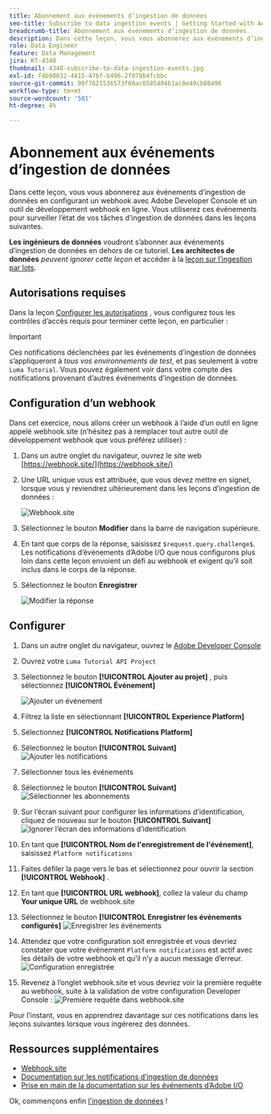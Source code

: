 ```yaml
---
title: Abonnement aux événements d’ingestion de données
seo-title: Subscribe to data ingestion events | Getting Started with Adobe Experience Platform for Data Architects and Data Engineers
breadcrumb-title: Abonnement aux événements d’ingestion de données
description: Dans cette leçon, vous vous abonnerez aux événements d’ingestion de données en configurant un webhook avec Adobe Developer Console et un outil de développement webhook en ligne. Vous utiliserez ces événements pour surveiller l’état de vos tâches d’ingestion de données dans les leçons suivantes.
role: Data Engineer
feature: Data Management
jira: KT-4348
thumbnail: 4348-subscribe-to-data-ingestion-events.jpg
exl-id: f4b90832-4415-476f-b496-2f079b4fcbbc
source-git-commit: 90f7621536573f60ac6585404b1ac0e49cb08496
workflow-type: tm+mt
source-wordcount: '501'
ht-degree: 4%

---
```


# Abonnement aux événements d’ingestion de données

<!--25min-->

Dans cette leçon, vous vous abonnerez aux événements d’ingestion de données en configurant un webhook avec Adobe Developer Console et un outil de développement webhook en ligne. Vous utiliserez ces événements pour surveiller l’état de vos tâches d’ingestion de données dans les leçons suivantes.

**Les ingénieurs de données** voudront s’abonner aux événements d’ingestion de données en dehors de ce tutoriel.
**Les architectes de données** _peuvent ignorer cette leçon_ et accéder à la [leçon sur l’ingestion par lots](ingest-batch-data.md).

## Autorisations requises

Dans la leçon [Configurer les autorisations](configure-permissions.md) , vous configurez tous les contrôles d’accès requis pour terminer cette leçon, en particulier :

<!--* Developer-role access to the `Luma Tutorial Platform` product profile (for API)
-->

>[!IMPORTANT]
>
> Ces notifications déclenchées par les événements d’ingestion de données s’appliqueront à _tous vos environnements de test_, et pas seulement à votre `Luma Tutorial`. Vous pouvez également voir dans votre compte des notifications provenant d’autres événements d’ingestion de données.


## Configuration d’un webhook

Dans cet exercice, nous allons créer un webhook à l’aide d’un outil en ligne appelé webhook.site (n’hésitez pas à remplacer tout autre outil de développement webhook que vous préférez utiliser) :

1. Dans un autre onglet du navigateur, ouvrez le site web [https://webhook.site/](https://webhook.site/)
1. Une URL unique vous est attribuée, que vous devez mettre en signet, lorsque vous y reviendrez ultérieurement dans les leçons d’ingestion de données :

   ![Webhook.site](assets/ioevents-webhook-home.png)
1. Sélectionnez le bouton **Modifier** dans la barre de navigation supérieure.
1. En tant que corps de la réponse, saisissez `$request.query.challenge$`. Les notifications d’événements d’Adobe I/O que nous configurons plus loin dans cette leçon envoient un défi au webhook et exigent qu’il soit inclus dans le corps de la réponse.
1. Sélectionnez le bouton **Enregistrer**

   ![Modifier la réponse](assets/ioevents-webhook-editResponse.png)

## Configurer

1. Dans un autre onglet du navigateur, ouvrez le [Adobe Developer Console](https://console.adobe.io/)
1. Ouvrez votre `Luma Tutorial API Project`
1. Sélectionnez le bouton **[!UICONTROL Ajouter au projet]** , puis sélectionnez **[!UICONTROL Événement]**

   ![Ajouter un événement](assets/ioevents-addEvents.png)
1. Filtrez la liste en sélectionnant **[!UICONTROL Experience Platform]**
1. Sélectionnez **[!UICONTROL Notifications Platform]**
1. Sélectionnez le bouton **[!UICONTROL Suivant]**
   ![Ajouter les notifications](assets/ioevents-addNotifications.png)
1. Sélectionner tous les événements
1. Sélectionnez le bouton **[!UICONTROL Suivant]**
   ![Sélectionner les abonnements](assets/ioevents-addSubscriptions.png)
1. Sur l’écran suivant pour configurer les informations d’identification, cliquez de nouveau sur le bouton **[!UICONTROL Suivant]**
   ![Ignorer l’écran des informations d’identification](assets/ioevents-clickNext.png)
1. En tant que **[!UICONTROL Nom de l&#39;enregistrement de l&#39;événement]**, saisissez `Platform notifications`
1. Faites défiler la page vers le bas et sélectionnez pour ouvrir la section **[!UICONTROL Webhook]** .
1. En tant que **[!UICONTROL URL webhook]**, collez la valeur du champ **Your unique URL** de webhook.site
1. Sélectionnez le bouton **[!UICONTROL Enregistrer les événements configurés]**
   ![Enregistrer les événements](assets/ioevents-addWebhook.png)
1. Attendez que votre configuration soit enregistrée et vous devriez constater que votre événement `Platform notifications` est actif avec les détails de votre webhook et qu’il n’y a aucun message d’erreur.
   ![Configuration enregistrée](assets/ioevents-webhookConfigured.png)
1. Revenez à l’onglet webhook.site et vous devriez voir la première requête au webhook, suite à la validation de votre configuration Developer Console :
   ![Première requête dans webhook.site](assets/ioevents-webhook-firstRequest.png)

Pour l’instant, vous en apprendrez davantage sur ces notifications dans les leçons suivantes lorsque vous ingérerez des données.

## Ressources supplémentaires

* [Webhook.site](https://webhook.site/)
* [Documentation sur les notifications d’ingestion de données](https://experienceleague.adobe.com/docs/experience-platform/ingestion/quality/subscribe-events.html?lang=fr)
* [Prise en main de la documentation sur les événements d’Adobe I/O](https://www.adobe.io/apis/experienceplatform/events/docs.html)

Ok, commençons enfin [l&#39;ingestion de données](ingest-batch-data.md) !
